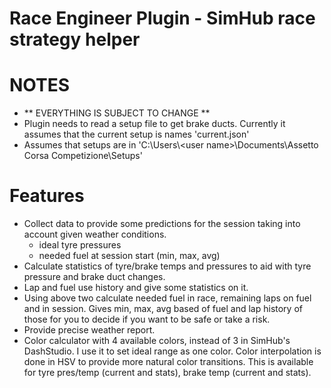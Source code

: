 # Race Engineer Plugin - SimHub race strategy helper

# NOTES
- ** EVERYTHING IS SUBJECT TO CHANGE **
- Plugin needs to read a setup file to get brake ducts. Currently it assumes that the current setup is names 'current.json'
- Assumes that setups are in 'C:\Users\\&lt;user name&gt;\Documents\Assetto Corsa Competizione\Setups'

# Features
- Collect data to provide some predictions for the session taking into account given weather conditions.
  - ideal tyre pressures
  - needed fuel at session start (min, max, avg)
- Calculate statistics of tyre/brake temps and pressures to aid with tyre pressure and brake duct changes.
- Lap and fuel use history and give some statistics on it.
- Using above two calculate needed fuel in race, remaining laps on fuel and in session. Gives min, max, avg based of fuel and lap history of those for you to decide if you want to be safe or take a risk.
- Provide precise weather report.
- Color calculator with 4 available colors, instead of 3 in SimHub's DashStudio. I use it to set ideal range as one color. Color interpolation is done in HSV to provide more natural color transitions. This is available for tyre pres/temp (current and stats), brake temp (current and stats).

